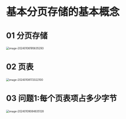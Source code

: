 # 基本分页存储的基本概念



## 01 分页存储

<img src="https://cvp.oss-cn-shanghai.aliyuncs.com/picgo/202401061956546.png" alt="image-20240106195635293" style="zoom:50%;" />



## 02 页表

<img src="https://cvp.oss-cn-shanghai.aliyuncs.com/picgo/202401081720372.png" alt="image-20240108172022100" style="zoom: 50%;" />



## 03 问题1:每个页表项占多少字节

<img src="https://cvp.oss-cn-shanghai.aliyuncs.com/picgo/202401090848336.png" alt="image-20240109084835128" style="zoom:50%;" />
